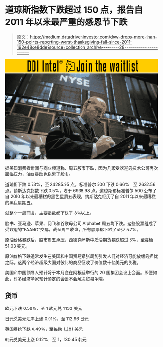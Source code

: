 # 道琼斯指数下跌超过 150 点，报告自 2011 年以来最严重的感恩节下跌

> 原文：<https://medium.datadriveninvestor.com/dow-drops-more-than-150-points-reporting-worst-thanksgiving-fall-since-2011-192e48ce8dde?source=collection_archive---------28----------------------->

[![](img/dcf45fcb5bd87703c413fbf370cb320d.png)](http://www.track.datadriveninvestor.com/DDIBeta11-23)![](img/5ea443547da6a6584f74ba2c03c83c57.png)

据美国消费者新闻与商业频道称，周五股市下跌，因为几家受欢迎的技术公司再次面临压力，油价暴跌也拖累了股市。

道琼斯下跌 0.73%，至 24285.95 点，标准普尔 500 下跌 0.66%，至 2632.56 点。纳斯达克指数下跌 0.5%，收于 6938.98 点。道琼斯和标准普尔 500 公布了自 2010 年以来最糟糕的黑色星期五表现。纳斯达克经历了自 2011 年以来最糟糕的黑色星期五。

就整个一周而言，主要指数都下跌了 3%以上。

脸书、亚马逊、苹果、网飞和谷歌母公司 Alphabet 周五均下跌。这些股票组成了受欢迎的“FAANG”交易，截至周三收盘，所有股票都下跌了至少 5.7%。

原油价格暴跌后，股市周五承压。西德克萨斯中质油期货暴跌超过 6%，至每桶 51.03 美元。

原油价格下跌通常发生在美国和中国贸易紧张局势引发人们对经济可能放缓的担忧之际。这两个经济超级大国对彼此的商品征收了价值数十亿美元的关税。

美国和中国领导人预计将于本月底在阿根廷举行的 20 国集团会议上会面。即便如此，许多经济学家预计预定的会谈不会解决贸易争端。

## 货币

欧元下跌 0.58%，至 1 欧元兑 1.133 美元

日元兑美元汇率上涨 0.01%，至 112.96 日元

英国英镑下跌 0.49%，至每磅 1.281 美元

韩元兑美元上涨 0.12%，至 1，130.45 韩元